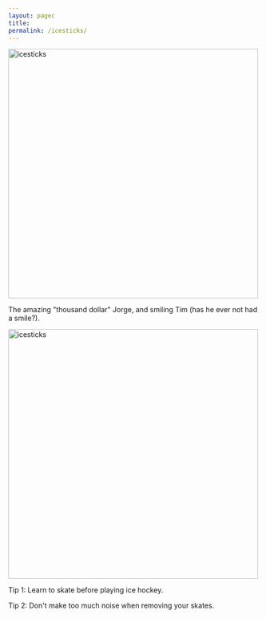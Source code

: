 ```yaml
---
layout: pagec
title: 
permalink: /icesticks/
---
```


<img src="{{site.baseurl}}/assets/images/university_buildings/oxford/hockey.jpg" alt="icesticks" width="500"/><br/>
<p> The amazing "thousand dollar" Jorge, and smiling Tim (has he ever not had a smile?). </p>
<img src="{{site.baseurl}}/assets/images/university_buildings/oxford/hockey2.jpg" alt="icesticks" width="500"/><br/>
<p> Tip 1: Learn to skate before playing ice hockey. </p> 
<p> Tip 2: Don't make too much noise when removing your skates. </p>